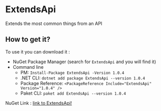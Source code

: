 # ExtendsApi
Extends the most common things from an API

## How to get it?
To use it you can download it :
- NuGet Package Manager (search for ```ExtendsApi``` and you will find it)
- Command line
  - PM: ```Install-Package ExtendsApi -Version 1.0.4```
  - .NET CLI: ```dotnet add package ExtendsApi --version 1.0.4```
  - Package Reference: ```<PackageReference Include="ExtendsApi" Version="1.0.4" />```
  - Paket CLI: ```paket add ExtendsApi --version 1.0.4```

NuGet Link : [link to ExtendsApi!](https://www.nuget.org/packages/ExtendsApi/)
